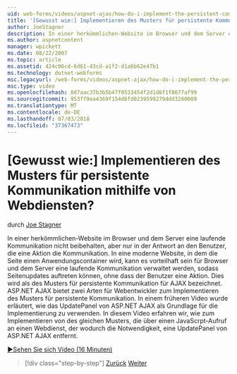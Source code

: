 ```yaml
---
uid: web-forms/videos/aspnet-ajax/how-do-i-implement-the-persistent-communications-pattern-using-web-services
title: '[Gewusst wie:] Implementieren des Musters für persistente Kommunikation mithilfe von Webdiensten? | Microsoft-Dokumentation'
author: JoeStagner
description: In einer herkömmlichen-Website im Browser und dem Server eine laufende Kommunikation nicht beibehalten, jedoch nur in der Antwort an den Benutzer, die Durchführung einer Aktion findet die Kommunikation...
ms.author: aspnetcontent
manager: wpickett
ms.date: 08/22/2007
ms.topic: article
ms.assetid: 424c06cd-6d61-43cd-a1f2-d1a6b62e47b1
ms.technology: dotnet-webforms
msc.legacyurl: /web-forms/videos/aspnet-ajax/how-do-i-implement-the-persistent-communications-pattern-using-web-services
msc.type: video
ms.openlocfilehash: 8d7aac37b3b5b47f0533454f2d1d6f1f8677af99
ms.sourcegitcommit: 953ff9ea4369f154d6fd0239599279ddd3280009
ms.translationtype: MT
ms.contentlocale: de-DE
ms.lasthandoff: 07/03/2018
ms.locfileid: "37367473"
---
```

<a name="how-do-i-implement-the-persistent-communications-pattern-using-web-services"></a>[Gewusst wie:] Implementieren des Musters für persistente Kommunikation mithilfe von Webdiensten?
====================
durch [Joe Stagner](https://github.com/JoeStagner)

In einer herkömmlichen-Website im Browser und dem Server eine laufende Kommunikation nicht beibehalten, aber nur in der Antwort an den Benutzer, die eine Aktion die Kommunikation. In eine moderne Website, in dem die Seite einen Anwendungscontainer wird, kann es vorteilhaft sein für Browser und dem Server eine laufende Kommunikation verwaltet werden, sodass Seitenupdates auftreten können, ohne dass der Benutzer eine Aktion. Dies wird als des Musters für persistente Kommunikation für AJAX bezeichnet. ASP.NET AJAX bietet zwei Arten für Webentwickler zum Implementieren des Musters für persistente Kommunikation. In einem früheren Video wurde erläutert, wie das UpdatePanel von ASP.NET AJAX als Grundlage für die Implementierung zu verwenden. In diesem Video erfahren wir, wie zum Implementieren von des gleichen Musters, die über einen JavaScrpt-Aufruf an einen Webdienst, der wodurch die Notwendigkeit, eine UpdatePanel von ASP.NET AJAX entfernt.

[&#9654;Sehen Sie sich Video (16 Minuten)](https://channel9.msdn.com/Blogs/ASP-NET-Site-Videos/how-do-i-implement-the-persistent-communications-pattern-using-web-services)

> [!div class="step-by-step"]
> [Zurück](how-do-i-localize-an-aspnet-ajax-application.md)
> [Weiter](how-do-i-trigger-an-updatepanel-refresh-from-a-dropdownlist-control.md)
